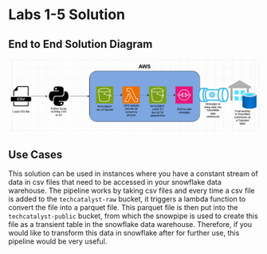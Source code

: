 # Labs 1-5 Solution

## End to End Solution Diagram
![Local Image](images/Diagram.png)

## Use Cases
This solution can be used in instances where you have a constant stream of data in csv files that need to be accessed in your snowflake data warehouse. The pipeline works by taking csv files and every time a csv file is added to the `techcatalyst-raw` bucket, it triggers a lambda function to convert the file into a parquet file. This parquet file is then put into the `techcatalyst-public` bucket, from which the snowpipe is used to create this file as a transient table in the snowflake data warehouse. Therefore, if you would like to transform this data in snowflake after for further use, this pipeline would be very useful.